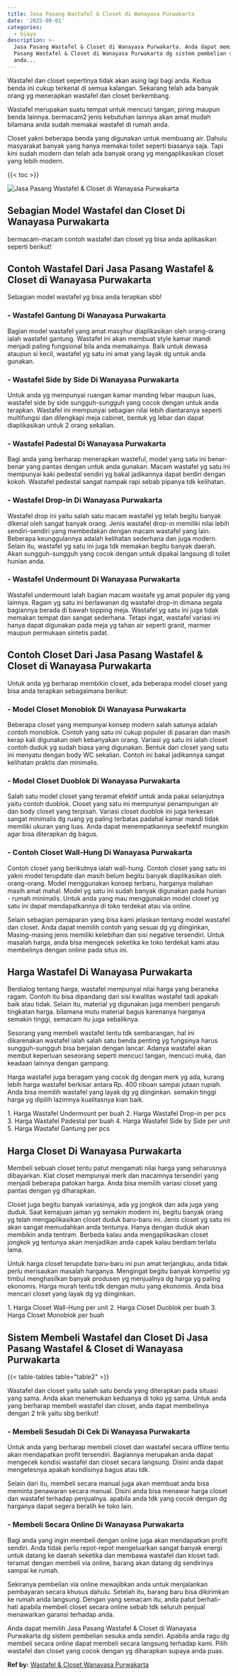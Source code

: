 ```yaml
---
title: Jasa Pasang Wastafel & Closet di Wanayasa Purwakarta
date: '2025-08-01'
categories:
  - biaya
description: >-
  Jasa Pasang Wastafel & Closet di Wanayasa Purwakarta. Anda dapat memilih Jasa
  Pasang Wastafel & Closet di Wanayasa Purwakarta dg sistem pembelian sesuka
  anda...
---
```


Wastafel dan closet sepertinya tidak akan asing lagi bagi anda. Kedua benda ini cukup terkenal di semua kalangan. Sekarang telah ada banyak orang yg menerapkan wastafel dan closet berkembang.

Wastafel merupakan suatu tempat untuk mencuci tangan, piring maupun benda lainnya. bermacam2 jenis kebutuhan lainnya akan amat mudah bilamana anda sudah memakai wastafel di rumah anda.

Closet yakni beberapa benda yang digunakan untuk membuang air. Dahulu masyarakat banyak yang hanya memakai toilet seperti biasanya saja. Tapi kini sudah modern dan telah ada banyak orang yg mengaplikasikan closet yang lebih modern.

{{< toc >}}

![Jasa Pasang Wastafel & Closet di Wanayasa Purwakarta](/images/wastafel-closet-murah48.png)

## Sebagian Model Wastafel dan Closet Di Wanayasa Purwakarta

bermacam-macam contoh wastafel dan closet yg bisa anda aplikasikan seperti berikut!

## Contoh Wastafel Dari Jasa Pasang Wastafel & Closet di Wanayasa Purwakarta

Sebagian model wastafel yg bisa anda terapkan sbb!

### \- Wastafel Gantung Di Wanayasa Purwakarta

Bagian model wastafel yang amat masyhur diaplikasikan oleh orang-orang ialah wastafel gantung. Wastafel ini akan membuat style kamar mandi menjadi paling fungsional bila anda memakainya. Baik untuk dewasa ataupun si kecil, wastafel yg satu ini amat yang layak dg untuk anda gunakan.

### \- Wastafel Side by Side Di Wanayasa Purwakarta

Untuk anda yg mempunyai ruangan kamar manding lebar maupun luas, wastafel side by side sungguh-sungguh yang cocok dengan untuk anda terapkan. Wastafel ini mempunyai sebagian nilai lebih diantaranya seperti multifungsi dan dilengkapi meja cabinet, bentuk yg lebar dan dapat diaplikasikan untuk 2 orang sekalian.

### \- Wastafel Padestal Di Wanayasa Purwakarta

Bagi anda yang berharap menerapkan wasteful, model yang satu ini benar-benar yang pantas dengan untuk anda gunakan. Macam wastafel yg satu ini mempunyai kaki pedestal sendiri yg bakal jadikannya dapat berdiri dengan kokoh. Wastafel pedestal sangat nampak rapi sebab pipanya tdk kelihatan.

### \- Wastafel Drop-in Di Wanayasa Purwakarta

Wastafel drop ini yaitu salah satu macam wastafel yg telah begitu banyak dikenal oleh sangat banyak orang. Jenis wastafel drop-in memiliki nilai lebih sendiri-sendiri yang membedakan dengan macam wastafel yang lain. Beberapa keunggulannya adalah kelihatan sederhana dan juga modern. Selain itu, wastafel yg satu ini juga tdk memakan begitu banyak daerah. Akan sungguh-sungguh yang cocok dengan untuk dipakai langsung di toilet hunian anda.

### \- Wastafel Undermount Di Wanayasa Purwakarta

Wastafel undermount ialah bagian macam wastafe yg amat populer dg yang lainnya. Ragam yg satu ini berlawanan dg wastafel drop-in dimana segala bagiannya berada di bawah topping meja. Wastafel yg satu ini juga tidak memakan tempat dan sangat sederhana. Tetapi ingat, wastafel variasi ini hanya dapat digunakan pada meja yg tahan air seperti granit, marmer maupun permukaan sintetis padat.

## Contoh Closet Dari Jasa Pasang Wastafel & Closet di Wanayasa Purwakarta

Untuk anda yg berharap membikin closet, ada beberapa model closet yang bisa anda terapkan sebagaimana berikut:

### \- Model Closet Monoblok Di Wanayasa Purwakarta

Beberapa closet yang mempunyai konsep modern salah satunya adalah contoh monoblok. Contoh yang satu ini cukup populer di pasaran dan masih kerap kali digunakan oleh kebanyakan orang. Variasi yg satu ini ialah closet contoh duduk yg sudah biasa yang digunakan. Bentuk dari closet yang satu ini menyatu dengan body WC sekalian. Contoh ini bakal jadikannya sangat kelihatan praktis dan minimalis.

### \- Model Closet Duoblok Di Wanayasa Purwakarta

Salah satu model closet yang teramat efektif untuk anda pakai selanjutnya yaitu contoh duoblok. Closet yang satu ini mempunyai penampungan air dan body closet yang terpisah. Variasi closet duoblok ini juga terkesan sangat minimalis dg ruang yg paling terbatas padahal kamar mandi tidak memiliki ukuran yang luas. Anda dapat menempatkannya seefektif mungkin agar bisa diterapkan dg bagus.

### \- Contoh Closet Wall-Hung Di Wanayasa Purwakarta

Contoh closet yang berikutnya ialah wall-hung. Contoh closet yang satu ini yakni model terupdate dan masih belum begitu banyak diaplikasikan oleh orang-orang. Model menggunakan konsep terbaru, harganya malahan masih amat mahal. Model yg satu ini sudah banyak digunakan pada hunian - rumah minimalis. Untuk anda yang mau menggunakan model closet yg satu ini dapat mendapatkannya di toko terdekat atau via online.

Selain sebagian pemaparan yang bisa kami jelaskan tentang model wastafel dan closet. Anda dapat memilih contoh yang sesuai dg yg diinginkan, Masing-masing jenis memiliki kelebihan dan sisi negative tersendiri. Untuk masalah harga, anda bisa mengecek seketika ke toko terdekat kami atau membelinya dengan online pada situs ini.

## Harga Wastafel Di Wanayasa Purwakarta

Berdialog tentang harga, wastafel mempunyai nilai harga yang beraneka ragam. Contoh itu bisa dipandang dari sisi kwalitas wastafel tadi apakah baik atau tidak. Selain itu, material yg digunakan juga memberi pengaruh tingkatan harga. bilamana mutu material bagus karenanya harganya semakin tinggi, semacam itu juga sebaliknya.

Sesorang yang membeli wastafel tentu tdk sembarangan, hal ini dikarenakan wastafel ialah salah satu benda penting yg fungsinya harus sungguh-sungguh bisa berjalan dengan lancar. Adanya wastafel akan membut keperluan seseorang seperti mencuci tangan, mencuci muka, dan keadaan lainnya dengan gampang.

Harga wastafel juga beragam yang cocok dg dengan merk yg ada, kurang lebih harga wastafel berkisar antara Rp. 400 ribuan sampai jutaan rupiah. Anda bisa memilih wastafel yang layak dg yg diinginkan. semakin tinggi harga yg dipilih lazimnya kualitasnya kian baik.

1\. Harga Wastafel Undermount per buah 2. Harga Wastafel Drop-in per pcs 3. Harga Wastafel Padestal per buah 4. Harga Wastafel Side by Side per unit 5. Harga Wastafel Gantung per pcs

## Harga Closet Di Wanayasa Purwakarta

Membeli sebuah closet tentu patut mengamati nilai harga yang seharusnya dibayarkan. Kiat closet mempunyai merk dan macamnya tersendiri yang menjadi beberapa patokan harga. Anda bisa memilih variasi closet yang pantas dengan yg diharapkan.

Closet juga begitu banyak variasinya, ada yg jongkok dan ada juga yang duduk. Saat kemajuan jaman yg semakin modern ini, begitu banyak orang yg telah mengaplikasikan closet duduk baru-baru ini. Jenis closet yg satu ini akan sangat memudahkan anda tentunya. Hanya dengan duduk akan membikin anda tentram. Berbeda kalau anda mengaplikasikan closet jongkok yg tentunya akan menjadikan anda capek kalau berdiam terlalu lama.

Untuk harga closet terupdate baru-baru ini pun amat terjangkau, anda tidak perlu merisaukan masalah harganya. Mengingat begitu banyak kompetisi yg timbul menghasilkan banyak produsen yg menjualnya dg harga yg paling ekonomis. Harga murah tentu tdk dengan mutu yang ekonomis. Anda bisa mencari closet yang layak dg yg diinginkan.

1\. Harga Closet Wall-Hung per unit 2. Harga Closet Duoblok per buah 3. Harga Closet Monoblok per buah

## Sistem Membeli Wastafel dan Closet Di Jasa Pasang Wastafel & Closet di Wanayasa Purwakarta

{{< table-tables table="table2" >}}

Wastafel dan closet yaitu salah satu benda yang diterapkan pada situasi yang sama. Anda akan menemukan keduanya di toko yg sama. Untuk anda yang berharap membeli wastafel dan closet, anda dapat membelinya dengan 2 trik yaitu sbg berikut!

### \- Membeli Sesudah Di Cek Di Wanayasa Purwakarta

Untuk anda yang berharap membeli closet dan wastafel secara offline tentu akan mendapatkan profit tersendiri. Bagiannya merupakan anda dapat mengecek kondisi wastafel dan closet secara langsung. Disini anda dapat mengetesnya apakah kondisinya bagus atau tdk.

Selain dari itu, membeli secara manual juga akan membuat anda bisa meminta penawaran secara manual. Disini anda bisa menawar harga closet dan wastafel terhadap penjualnya. apabila anda tdk yang cocok dengan dg harganya dapat segera beralih ke toko lain.

### \- Membeli Secara Online Di Wanayasa Purwakarta

Bagi anda yang ingin membeli dengan online juga akan mendapatkan profit sendiri. Anda tidak perlu repot-repot mengeluarkan sangat banyak energi untuk datang ke daerah seketika dan membawa wastafel dan kloset tadi. teramat dengan membeli via online, barang akan datang dg sendirinya sampai ke rumah.

Sekiranya pembelian via online mewajibkan anda untuk menjalankan pembayaran secara khusus dahulu. Setelah itu, barang baru bisa dikirimkan ke rumah anda langsung. Dengan yang semacam itu, anda patut berhati-hati apabila membeli closet secara online sebab tdk seluruh penjual menawarkan garansi terhadap anda.

Anda dapat memilih Jasa Pasang Wastafel & Closet di Wanayasa Purwakarta dg sistem pembelian sesuka anda sendiri. Apabila anda ragu dg membeli secara online dapat membeli secara langsung terhadap kami. Pilih wastafel dan closet yang cocok dengan yg diharapkan supaya anda puas.

**Ref by:** [Wastafel & Closet Wanayasa Purwakarta](https://id.wikipedia.org/wiki/Wastafel)

